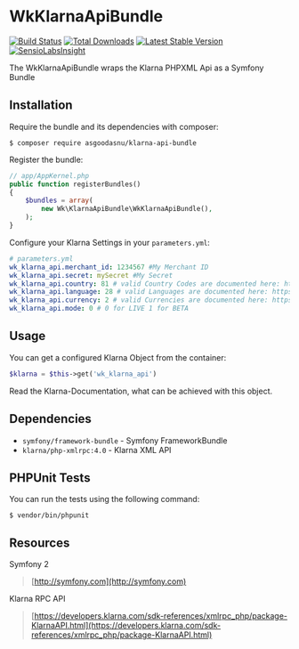 # WkKlarnaApiBundle

[![Build Status](https://travis-ci.org/asgoodasnu/klarna-api-bundle.png?branch=master)](https://travis-ci.org/asgoodasnu/klarna-api-bundle) [![Total Downloads](https://poser.pugx.org/asgoodasnu/klarna-api-bundle/d/total.png)](https://packagist.org/packages/asgoodasnu/klarna-api-bundle) [![Latest Stable Version](https://poser.pugx.org/asgoodasnu/klarna-api-bundle/v/stable.png)](https://packagist.org/packages/asgoodasnu/klarna-api-bundle) [![SensioLabsInsight](https://insight.sensiolabs.com/projects/fb4661e3-dec5-4088-922d-6eb6328d2e94/mini.png)](https://insight.sensiolabs.com/projects/fb4661e3-dec5-4088-922d-6eb6328d2e94)

The WkKlarnaApiBundle wraps the Klarna PHPXML Api as a Symfony Bundle 

Installation
----------------------------------------------------------------

Require the bundle and its dependencies with composer:

    $ composer require asgoodasnu/klarna-api-bundle
    
Register the bundle:

```php
// app/AppKernel.php
public function registerBundles()
{
    $bundles = array(
        new Wk\KlarnaApiBundle\WkKlarnaApiBundle(),
    );
}
```

Configure your Klarna Settings in your `parameters.yml`:

```yaml
# parameters.yml
wk_klarna_api.merchant_id: 1234567 #My Merchant ID
wk_klarna_api.secret: mySecret #My Secret
wk_klarna_api.country: 81 # valid Country Codes are documented here: https://developers.klarna.com/sdk-references/xmlrpc_php/class-KlarnaCountry.html
wk_klarna_api.language: 28 # valid Languages are documented here: https://developers.klarna.com/sdk-references/xmlrpc_php/class-KlarnaLanguage.html
wk_klarna_api.currency: 2 # valid Currencies are documented here: https://developers.klarna.com/sdk-references/xmlrpc_php/class-KlarnaCurrency.html 
wk_klarna_api.mode: 0 # 0 for LIVE 1 for BETA
```
 
Usage
----------------------------------------------------------------
You can get a configured Klarna Object from the container:
```PHP
$klarna = $this->get('wk_klarna_api')
```

Read the Klarna-Documentation, what can be achieved with this object.

Dependencies
----------------------------------------------------------------
* `symfony/framework-bundle` - Symfony FrameworkBundle
* `klarna/php-xmlrpc:4.0` - Klarna XML API

PHPUnit Tests
----------------------------------------------------------------
You can run the tests using the following command:

    $ vendor/bin/phpunit

Resources
----------------------------------------------------------------
Symfony 2
> [http://symfony.com](http://symfony.com)

Klarna RPC API
> [https://developers.klarna.com/sdk-references/xmlrpc_php/package-KlarnaAPI.html](https://developers.klarna.com/sdk-references/xmlrpc_php/package-KlarnaAPI.html)

